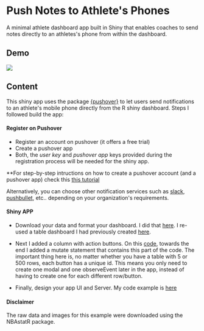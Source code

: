 # Push Notes to Athlete's Phones
A minimal athlete dashboard app built in Shiny that enables coaches to send notes directly to an athletes's phone from within the dashboard.

## Demo

![](push00.gif)

## Content
This shiny app uses the package [{pushover}](https://cran.r-project.org/web/packages/pushoverr/pushoverr.pdf) to let users send notifications to an athlete's mobile phone directly from the R shiny dashboard. Steps I followed build the app:

#### Register on Pushover

* Register an account on pushover (it offers a free trial)
* Create a pushover app
* Both, the *user key* and *pushover app* keys provided during the registration process will be needed for the shiny app.

**For step-by-step intructions on how to create a pushover account (and a pushover app) check this [this tutorial](https://github.com/briandconnelly/pushoverr)

Alternatively, you can choose other notification services such as [slack](https://github.com/hrbrmstr/slackr), [pushbullet](https://cran.r-project.org/web/packages/RPushbullet/index.html), etc.. depending on your organization's requirements.

#### Shiny APP

* Download your data and format your dashboard. I did that [here](https://github.com/josedv82/Push_Notes_to_Athlete/blob/master/data.R). I re-used a table dashboard I had previously created [here](https://github.com/josedv82/graphicalDT). 

* Next I added a column with action buttons. On this [code](https://github.com/josedv82/Push_Notes_to_Athlete/blob/master/data.R), towards the end I added a mutate statement that contains this part of the code. The important thing here is, no matter whether you have a table with 5 or 500 rows, each button has a unique id. This means you only need to create one modal and one observeEvent later in the app, instead of having to create one for each different row/button.

* Finally, design your app UI and Server. My code example is [here](https://github.com/josedv82/Push_Notes_to_Athlete/blob/master/app.R)

#### Disclaimer

The raw data and images for this example were downloaded using the NBAstatR package.

